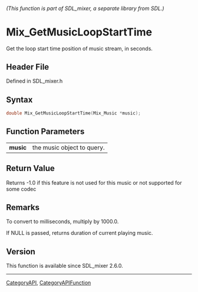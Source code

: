 ###### (This function is part of SDL_mixer, a separate library from SDL.)
# Mix_GetMusicLoopStartTime

Get the loop start time position of music stream, in seconds.

## Header File

Defined in SDL_mixer.h

## Syntax

```c
double Mix_GetMusicLoopStartTime(Mix_Music *music);

```

## Function Parameters

|               |                            |
| ------------- | -------------------------- |
| **music**     | the music object to query. |

## Return Value

Returns -1.0 if this feature is not used for this music or not supported
for some codec

## Remarks

To convert to milliseconds, multiply by 1000.0.

If NULL is passed, returns duration of current playing music.

## Version

This function is available since SDL_mixer 2.6.0.

----
[CategoryAPI](CategoryAPI), [CategoryAPIFunction](CategoryAPIFunction)

